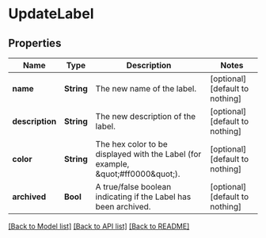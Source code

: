 # UpdateLabel


## Properties
Name | Type | Description | Notes
------------ | ------------- | ------------- | -------------
**name** | **String** | The new name of the label. | [optional] [default to nothing]
**description** | **String** | The new description of the label. | [optional] [default to nothing]
**color** | **String** | The hex color to be displayed with the Label (for example, \&quot;#ff0000\&quot;). | [optional] [default to nothing]
**archived** | **Bool** | A true/false boolean indicating if the Label has been archived. | [optional] [default to nothing]


[[Back to Model list]](../README.md#models) [[Back to API list]](../README.md#api-endpoints) [[Back to README]](../README.md)


